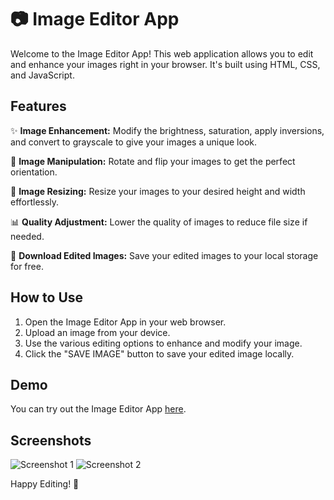 # 📷 Image Editor App

Welcome to the Image Editor App! This web application allows you to edit and enhance your images right in your browser. It's built using HTML, CSS, and JavaScript.

## Features

✨ **Image Enhancement:** Modify the brightness, saturation, apply inversions, and convert to grayscale to give your images a unique look.

🔄 **Image Manipulation:** Rotate and flip your images to get the perfect orientation.

📏 **Image Resizing:** Resize your images to your desired height and width effortlessly.

📊 **Quality Adjustment:** Lower the quality of images to reduce file size if needed.

💾 **Download Edited Images:** Save your edited images to your local storage for free.

## How to Use

1. Open the Image Editor App in your web browser.
2. Upload an image from your device.
3. Use the various editing options to enhance and modify your image.
4. Click the "SAVE IMAGE" button to save your edited image locally.

## Demo

You can try out the Image Editor App [here](#). 

## Screenshots

![Screenshot 1](screenshot1.png)
![Screenshot 2](screenshot2.png)

Happy Editing! 🎨

